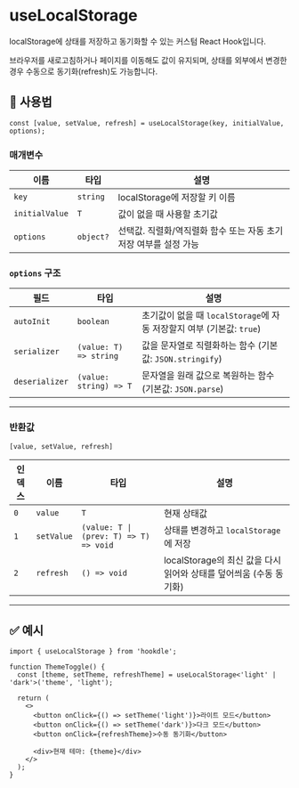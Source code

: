 # useLocalStorage

localStorage에 상태를 저장하고 동기화할 수 있는 커스텀 React Hook입니다.

브라우저를 새로고침하거나 페이지를 이동해도 값이 유지되며, 상태를 외부에서 변경한 경우 수동으로 동기화(refresh)도 가능합니다.

## 🔗 사용법

```tsx
const [value, setValue, refresh] = useLocalStorage(key, initialValue, options);
```

### 매개변수

| 이름           | 타입      | 설명                                                              |
| -------------- | --------- | ----------------------------------------------------------------- |
| `key`          | `string`  | localStorage에 저장할 키 이름                                     |
| `initialValue` | `T`       | 값이 없을 때 사용할 초기값                                        |
| `options`      | `object?` | 선택값. 직렬화/역직렬화 함수 또는 자동 초기 저장 여부를 설정 가능 |

### `options` 구조

| 필드           | 타입                   | 설명                                                                  |
| -------------- | ---------------------- | --------------------------------------------------------------------- |
| `autoInit`     | `boolean`              | 초기값이 없을 때 `localStorage`에 자동 저장할지 여부 (기본값: `true`) |
| `serializer`   | `(value: T) => string` | 값을 문자열로 직렬화하는 함수 (기본값: `JSON.stringify`)              |
| `deserializer` | `(value: string) => T` | 문자열을 원래 값으로 복원하는 함수 (기본값: `JSON.parse`)             |

---

### 반환값

`[value, setValue, refresh]`

| 인덱스 | 이름       | 타입                                   | 설명                                                               |
| ------ | ---------- | -------------------------------------- | ------------------------------------------------------------------ |
| `0`    | `value`    | `T`                                    | 현재 상태값                                                        |
| `1`    | `setValue` | `(value: T \| (prev: T) => T) => void` | 상태를 변경하고 `localStorage`에 저장                              |
| `2`    | `refresh`  | `() => void`                           | localStorage의 최신 값을 다시 읽어와 상태를 덮어씌움 (수동 동기화) |

---

## ✅ 예시

```tsx
import { useLocalStorage } from 'hookdle';

function ThemeToggle() {
  const [theme, setTheme, refreshTheme] = useLocalStorage<'light' | 'dark'>('theme', 'light');

  return (
    <>
      <button onClick={() => setTheme('light')}>라이트 모드</button>
      <button onClick={() => setTheme('dark')}>다크 모드</button>
      <button onClick={refreshTheme}>수동 동기화</button>

      <div>현재 테마: {theme}</div>
    </>
  );
}
```

